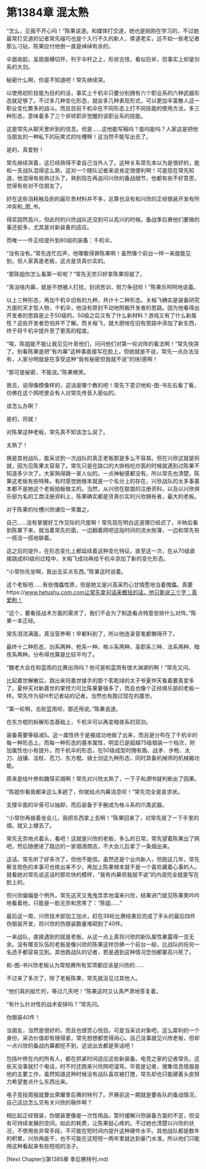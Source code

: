 # 第1384章 混太熟

“怎么，见我不开心吗！”陈果说道。和媒体打交道，她也是刚刚在学习的，不过她最常打交道的记者常先碰巧也是个入行不久的新人，厚道老实，远不如一些老记者那么刁钻，陈果应付他倒一直是绰绰有余的。

伞面收起，呈扇面横切开，列于伞杆之上，形状古怪，看似巨斧，但事实上却是剑系的大剑。

秘密什么啊，你是不知道吧！常先继续哭。

以使用初阶技能为目的的话，事实上千机伞只要分别拥有六个职业系的六种武器形态就足够了。不过多几种变化形态，就会多几种表现形式，可以更加丰富散人这一职业变化繁多的战斗。而且目前千机伞在不同形态上打不同技能的使用方法，多三种形态，意味着多了三个非转职非觉醒的该职业系的技能。

这是常先从聊天里听到的信息。但是……这他能写稿吗？能吗能吗？人家这是把他当朋友的一种私下的玩笑式的吐槽啊！这当然不能写出去了。

是的，真爱粉！

常先继续哭着，这已经熟得不拿自己当外人了。这种关系常先本以为是很好的，能和一支战队混得这么熟，这对一个随队记者来说肯定很便利啊！可是现在常先知道，他混得有些熟过头了。熟到现在再追问兴欣的备战细节，他都有些不好意思，觉得有些对不住朋友了。

好在这些消耗触及到的最珍贵材料并不多，总算也没有和兴欣的正经银装开发有所冲突和_图_书。

得奖固然高兴，但此时的兴欣战队还没到可以高兴的时候。备战季后赛他们要做的事还挺多，尤其是对新装备的适应。

而唯一一件正经提升到80级的装备：千机伞。

“没有没有。”常先连忙应声，他哪敢得罪陈果啊！虽然像个前台一样一来就能见到，但人家真是老板，这点是货真价实的。

“那陈姐你怎么看第一轮呢？”常先无奈只好拿陈果将就了。

“真没啥内幕，就是不想被人打扰，封闭苦训，努力争冠呗！”陈果乐呵呵地说着。

以上三种形态，再加千机伞旧有的九种，共计十二种形态。关榕飞确实是装备研究方面的天才型人物，千机伞，他没有原封不动地照搬开发者的思路。因为他看得出开发者的思路是止于50级的。50级之后又有了什么新材料？游戏又有了什么新属性？这些开发者恐怕并不了解。而关榕飞，就大胆地在旧有思路中添加了新东西，终于将千机伞提升至了更高的程度。

“唉，陈姐能不能让我见见叶哥他们，问问他们对第一轮对阵的看法啊！”常先快哭了。别看陈果是把“有内幕”这种事直接写在脸上，但她就是不说，常先一点办法没有，人家分明就是在享受这种“我有秘密但我就不说”的快|感啊！

“那可是秘密，不能说。”陈果微笑。

我去，说得像模像样的，这话是哪个教的吧！常先下意识地和-图-书左右看了看，仿佛在这个网吧里会有人对常先传音入密似的。

该怎么办啊？

是的，将就！

对陈果这种老板，常先真不知该怎么说了。

太熟了！

换是其他战队，能采访到一次战队的真正老板那是多么不容易。但在兴欣这就是将就，因为见陈果太容易了。常先只是在路口的大排档吃炒面的时候就遇到过陈果不知道多少次了。大家熟得跟一家人似的，一点神秘感都没有。所以常先也清楚，陈果这老板有些特殊，有时感觉她根本就是一个名分上的存在，兴欣战队的太多事基本都不是她这个老板拍板做主的。当然，从兴欣在联盟的注册资料，以及以兴欣俱乐部为名的工商注册资料上，陈果确实都是货真价实的兴欣拥有者，最大的老板。

对于陈果的吐槽兴欣诸位一笑置之。

自己……没有掌握好工作交际的尺度啊！常先现在明白这道理已经迟了，半晌后看到陈果下来，就当着常先的面，一边翻着网吧这段时间的流水账簿，一边和常先有一搭没一搭地聊着。

这之后的提升，在形态变化上都延续着这种变化特征。直至这一次，在从70级直接跳成80级的过程中，关榕飞成功再给千机伞添加了新的变化形态。

“小常你先坐啊，我出去买点东西。”陈果这时说着。

这个老板吧……有些傀儡性质，但是她又是兴高采烈心甘情愿地当着傀儡。真要https://www.hetushu.com.com让常先拿句话来概括的话，他只能说三个字：真爱粉！

“这个，要看技战术方面的需求了，我们不会为了制造看点特意安排什么对阵。”陈果一本正经。

常先泪流满面，真没营养啊！早都料到了，所以他连录音笔都懒得开了。

最终十二种形态，剑系两种、枪系一种、格斗系两种、圣职系三种、法系两种、暗夜系两种。分布得也算是比较平均了。

“魏老大会在和蓝雨的比赛出场吗？他可是和蓝雨有很大渊源的啊！”常先又问。

比起嘉世解散后，跳出来将嘉世接手的那个茗乾绿的太子爷夏仲天看着要真爱多了。夏仲天对新嘉世的掌控力可比陈果要强多了，而且也像个正经俱乐部的老板一样。常先作为驻H市记者站的记者，当然也有跑过现在的嘉世。

“第一轮啊，击败蓝雨呗，那还用说。”陈果说道。

在东方棍的拆解形态基础上，千机伞可以再变暗夜系的双剑。

装备需要等级减5。这一属性终于是被成功地做了出来，而且是分布在了千机伞的每一种形态上。而每一种形态的基本属性，明显已是超越75级银装一个档次，附加属性也小有提升。而千机伞的形态，在50级成型时拥有盾、战矛、步枪、太刀、战镰、法杖、忍刀、东方棍、骑士剑这九种形态，同时具备机械师的机械箱功能。

原来是给叶修和魏琛买烟啊！常先对兴欣太熟了，一下子和*图*书就判断出了因果。

“陈姐你看我都来这么多趟了，你就给点内幕消息呗！”常先完全是哀求状。

支撑伞面的伞骨可以抽卸，而后装备于手腕成为格斗系的爪类武器。

“小常你再接着坐会儿，我把东西拿上去啊！”陈果回来了，对常先晃了一下手里的烟，就又上楼去了。

常先无奈地点着头，看吧！这就是兴欣的老板，多么的日常。常先望着陈果出了网吧，然后随便进了路边的一家烟酒商店，不大会儿后拿了一条烟出来。

这话，常先听了好多次了，但他不能信。虽然还是个业内新人，但跑这几年，常先察言观色的本事可也练出来不少，再加上陈果根本就不是一个喜欢藏着心事的人。就看她对常先说这话时那欢快的模样，“我有内幕但我就不说”的内涵完全就是写在脸上的。

但兴欣偏偏是个例外，常先这天又鬼鬼祟祟地溜来兴欣，结果进门就见陈果笑吟吟地看着他，只能是一脸无奈和苦笑了：“陈姐……”

最后这一周，兴欣技术部加工加点，赶在38轮比赛结束后完成了手头的最后四件伪银装开发，将兴欣的伪银装数量堆砌到了40件。

一来战队，直接遇到的就是老板，从这一点上真将兴欣的新队属性暴露得一览无余。没有哪支队伍的老板是像兴欣的陈果这样仿佛一个前台一般，比战队的任何一名选手都容易见到。其他跑战队的记者，若是遇到这种情况恐怕都要高兴死了。

和-图-书兴欣老板认为常规赛所有奖项都应该是兴欣的……

不过来了多次了，除了老板陈果，常先就没见过其他人。

“他们真的挺忙的，等过几天吧！”陈果这时又认真严肃地答复着。

“有什么针对性的战术安排吗？”常先问。

伪银装40件！

当朋友，当然是很好的，而且也很赏心悦目。可是当采访对象吧，这么犀利的一个身份，采访价值却有限得紧，常先想想都觉得闹心。自己没事就见兴欣老板，但却一点兴欣的备战内幕都挖不到，这说出去都是笑话吧！

包括叶修在内的所有人，都在抓紧时间适应这些新装备。电竞之家的记者常先，这些天没事就打个电话，时不时还跑来兴欣网吧溜弯。毕竟是记者，搜集信息情报是他的主要工作，虽然知道这种时候没有战队喜欢被打搅，常先却也只能硬着头皮努力希望套点什么东西出来。

电子竞技周报就要出荣耀季后赛的特刊了。开赛前这一期就是要各队的备战情况，自己这边怎么交有关兴欣的稿件啊？

相比起正经银装，伪银装更像是一次性用品，暂时缓解兴欣装备方面的不足，但没有可持续发展的空间。如此的耗费，让陈果挺心疼的。不过她也清楚以兴欣的状况，不使用些非常手段，不可能在短时间内提升这种硬件水平。其他战队都是数年的积累，兴欣再能干，也不可能在这短短一两年里就达到豪门水准。所以他们只能用这种看起来有些短视的法子。



[Next Chapter](第1385章 季后赛特刊.md)